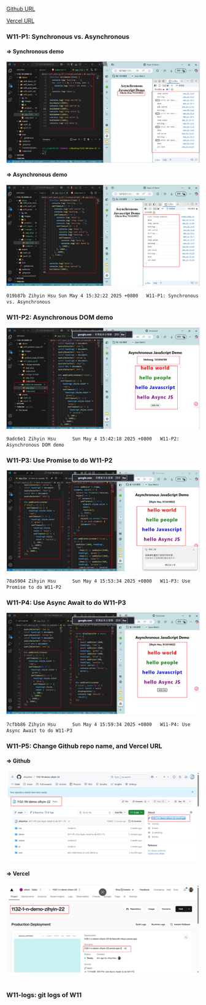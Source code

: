 [Github URL](https://github.com/zihyinhsu/1132-1N-demo-22)

[Vercel URL](https://1132-1-n-demo-22.vercel.app/)

### W11-P1: Synchronous vs. Asynchronous

#### => Synchronous demo

![alt text](img/p1-1.png)

#### => Asynchronous demo

![alt text](img/p1-2.png)

```
019b87b Zihyin Hsu Sun May 4 15:32:22 2025 +0800   W11-P1: Synchronous vs. Asynchronous
```

### W11-P2: Asynchronous DOM demo

![alt text](img/p2-1.png)

```
9adc6e1 Zihyin Hsu      Sun May 4 15:42:18 2025 +0800   W11-P2: Asynchronous DOM demo
```

### W11-P3: Use Promise to do W11-P2

![alt text](img/p3-1.png)

```
78a5904 Zihyin Hsu      Sun May 4 15:53:34 2025 +0800   W11-P3: Use Promise to do W11-P2
```

### W11-P4: Use Async Await to do W11-P3

![alt text](img/p4-1.png)

```
7cfbb86 Zihyin Hsu      Sun May 4 15:59:34 2025 +0800   W11-P4: Use Async Await to do W11-P3
```

### W11-P5: Change Github repo name, and Vercel URL

#### => Github

![alt text](img/p5-1.png)

#### => Vercel

![alt text](img/p5-2.png)

```

```

### W11-logs: git logs of W11
